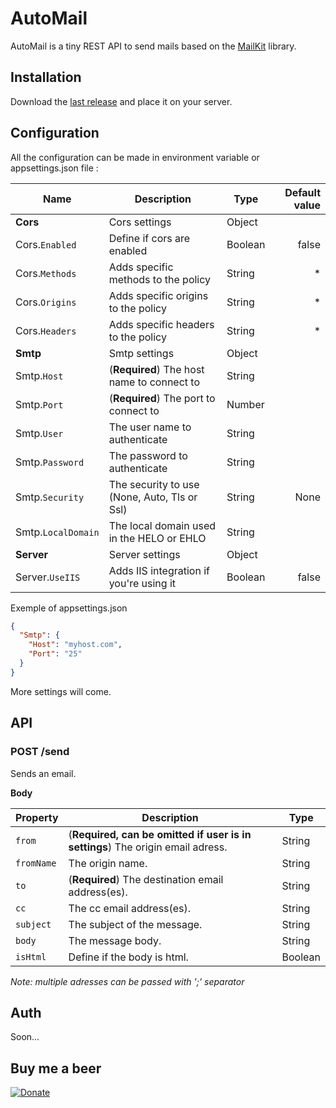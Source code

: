 # AutoMail
AutoMail is a tiny REST API to send mails based on the [MailKit](https://github.com/jstedfast/MailKit) library.

## Installation
Download the [last release](https://github.com/trenoncourt/AutoMail/releases) and place it on your server.

## Configuration
All the configuration can be made in environment variable or appsettings.json file :

| Name                | Description                                   | Type        | Default value |
| ------------------- | --------------------------------------------- | ----------- |--------------:|
| **Cors**            | Cors settings                                 | Object      |               |
| Cors.`Enabled`      | Define if cors are enabled                    | Boolean     | false         |
| Cors.`Methods`      | Adds specific methods to the policy           | String      | *             |
| Cors.`Origins`      | Adds specific origins to the policy           | String      | *             |
| Cors.`Headers`      | Adds specific headers to the policy           | String      | *             |
| **Smtp**            | Smtp settings                                 | Object      |               |
| Smtp.`Host`         | (**Required**) The host name to connect to    | String      |               |
| Smtp.`Port`         | (**Required**) The port to connect to         | Number      |               |
| Smtp.`User`         | The user name to authenticate                 | String      |               |
| Smtp.`Password`     | The password to authenticate                  | String      |               |
| Smtp.`Security`     | The security to use (None, Auto, Tls or Ssl)  | String      | None          |
| Smtp.`LocalDomain`  | The local domain used in the HELO or EHLO     | String      |               |
| **Server**          | Server settings                               | Object      |               |
| Server.`UseIIS`     | Adds IIS integration if you're using it       | Boolean     | false         |

Exemple of appsettings.json
```json
{
  "Smtp": {
    "Host": "myhost.com",
    "Port": "25"
  }
}

```

More settings will come.

## API
### POST /send
Sends an email.

**Body**

| Property | Description | Type |
| --- | --- | --- |
| `from` | (**Required, can be omitted if user is in settings**) The origin email adress. | String |
| `fromName` | The origin name. | String |
| `to` | (**Required**) The destination email address(es). | String |
| `cc` | The cc email address(es). | String |
| `subject` | The subject of the message. | String |
| `body` | The message body. | String |
| `isHtml` | Define if the body is html. | Boolean |

*Note: multiple adresses can be passed with ';' separator*
## Auth
Soon...


## Buy me a beer
[![Donate](https://img.shields.io/badge/Donate-PayPal-green.svg)](https://www.paypal.me/trenoncourt/5)
